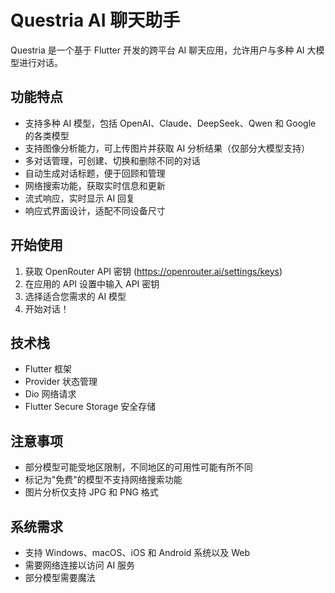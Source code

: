 # Questria AI 聊天助手

Questria 是一个基于 Flutter 开发的跨平台 AI 聊天应用，允许用户与多种 AI 大模型进行对话。

## 功能特点

- 支持多种 AI 模型，包括 OpenAI、Claude、DeepSeek、Qwen 和 Google 的各类模型
- 支持图像分析能力，可上传图片并获取 AI 分析结果（仅部分大模型支持）
- 多对话管理，可创建、切换和删除不同的对话
- 自动生成对话标题，便于回顾和管理
- 网络搜索功能，获取实时信息和更新
- 流式响应，实时显示 AI 回复
- 响应式界面设计，适配不同设备尺寸

## 开始使用

1. 获取 OpenRouter API 密钥 (https://openrouter.ai/settings/keys)
2. 在应用的 API 设置中输入 API 密钥
3. 选择适合您需求的 AI 模型
4. 开始对话！

## 技术栈

- Flutter 框架
- Provider 状态管理
- Dio 网络请求
- Flutter Secure Storage 安全存储

## 注意事项

- 部分模型可能受地区限制，不同地区的可用性可能有所不同
- 标记为"免费"的模型不支持网络搜索功能
- 图片分析仅支持 JPG 和 PNG 格式

## 系统需求

- 支持 Windows、macOS、iOS 和 Android 系统以及 Web
- 需要网络连接以访问 AI 服务
- 部分模型需要魔法
